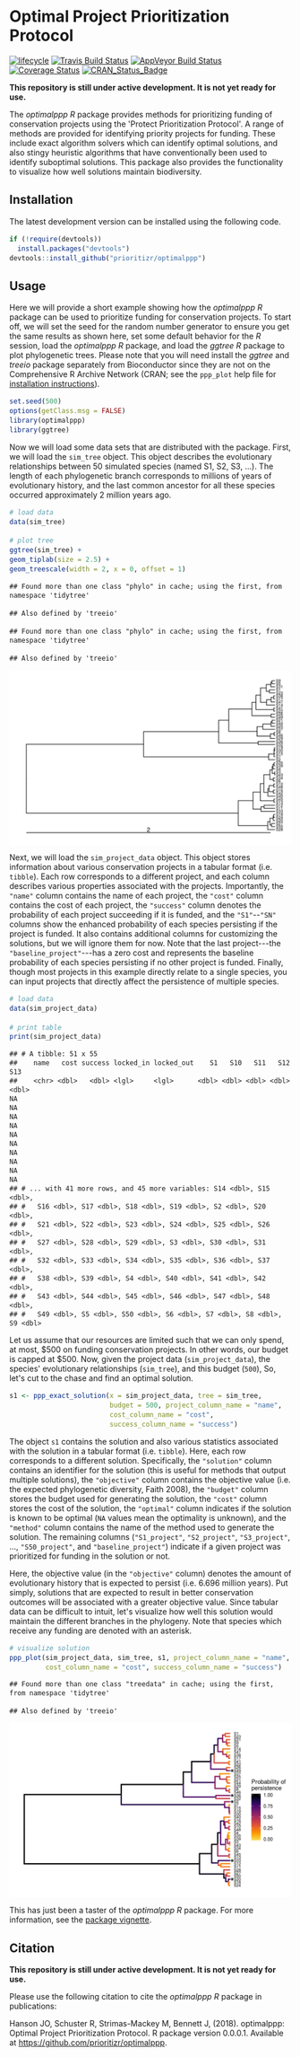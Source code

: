 
<!--- README.md is generated from README.Rmd. Please edit that file -->
Optimal Project Prioritization Protocol
=======================================

[![lifecycle](https://img.shields.io/badge/Lifecycle-experimental-orange.svg)](https://www.tidyverse.org/lifecycle/#experimental) [![Travis Build Status](https://img.shields.io/travis/prioritizr/optimalppp/master.svg?label=Linux%20%26%20Mac%20OSX)](https://travis-ci.org/prioritizr/optimalppp) [![AppVeyor Build Status](https://img.shields.io/appveyor/ci/jeffreyhanson/optimalppp/master.svg?label=Windows)](https://ci.appveyor.com/project/jeffreyhanson/optimalppp) [![Coverage Status](https://codecov.io/github/prioritizr/optimalppp/coverage.svg?branch=master)](https://codecov.io/github/prioritizr/optimalppp?branch=master) [![CRAN\_Status\_Badge](http://www.r-pkg.org/badges/version/optimalppp)](https://CRAN.R-project.org/package=optimalppp)

**This repository is still under active development. It is not yet ready for use.**

The *optimalppp R* package provides methods for prioritizing funding of conservation projects using the 'Protect Prioritization Protocol'. A range of methods are provided for identifying priority projects for funding. These include exact algorithm solvers which can identify optimal solutions, and also stingy heuristic algorithms that have conventionally been used to identify suboptimal solutions. This package also provides the functionality to visualize how well solutions maintain biodiversity.

Installation
------------

The latest development version can be installed using the following code.

``` r
if (!require(devtools))
  install.packages("devtools")
devtools::install_github("prioritizr/optimalppp")
```

Usage
-----

Here we will provide a short example showing how the *optimalppp R* package can be used to prioritize funding for conservation projects. To start off, we will set the seed for the random number generator to ensure you get the same results as shown here, set some default behavior for the *R* session, load the *optimalppp R* package, and load the *ggtree R* package to plot phylogenetic trees. Please note that you will need install the *ggtree* and *treeio* package separately from Bioconductor since they are not on the Comprehensive R Archive Network (CRAN; see the `ppp_plot` help file for [installation instructions](https://prioritizr.github.io/optimalppp/reference/ppp_plot.html)).

``` r
set.seed(500)
options(getClass.msg = FALSE)
library(optimalppp)
library(ggtree)
```

Now we will load some data sets that are distributed with the package. First, we will load the `sim_tree` object. This object describes the evolutionary relationships between 50 simulated species (named S1, S2, S3, ...). The length of each phylogenetic branch corresponds to millions of years of evolutionary history, and the last common ancestor for all these species occurred approximately 2 million years ago.

``` r
# load data
data(sim_tree)

# plot tree
ggtree(sim_tree) +
geom_tiplab(size = 2.5) +
geom_treescale(width = 2, x = 0, offset = 1)
```

    ## Found more than one class "phylo" in cache; using the first, from namespace 'tidytree'

    ## Also defined by 'treeio'

    ## Found more than one class "phylo" in cache; using the first, from namespace 'tidytree'

    ## Also defined by 'treeio'

<img src="man/figures/README-unnamed-chunk-6-1.png" style="display: block; margin: auto;" />

Next, we will load the `sim_project_data` object. This object stores information about various conservation projects in a tabular format (i.e. `tibble`). Each row corresponds to a different project, and each column describes various properties associated with the projects. Importantly, the `"name"` column contains the name of each project, the `"cost"` column contains the cost of each project, the `"success"` column denotes the probability of each project succeeding if it is funded, and the `"S1"`--`"SN"` columns show the enhanced probability of each species persisting if the project is funded. It also contains additional columns for customizing the solutions, but we will ignore them for now. Note that the last project---the `"baseline_project"`---has a zero cost and represents the baseline probability of each species persisting if no other project is funded. Finally, though most projects in this example directly relate to a single species, you can input projects that directly affect the persistence of multiple species.

``` r
# load data
data(sim_project_data)

# print table
print(sim_project_data)
```

    ## # A tibble: 51 x 55
    ##    name   cost success locked_in locked_out    S1   S10   S11   S12   S13
    ##    <chr> <dbl>   <dbl> <lgl>     <lgl>      <dbl> <dbl> <dbl> <dbl> <dbl>
    NA
    NA
    NA
    NA
    NA
    NA
    NA
    NA
    NA
    NA
    ## # ... with 41 more rows, and 45 more variables: S14 <dbl>, S15 <dbl>,
    ## #   S16 <dbl>, S17 <dbl>, S18 <dbl>, S19 <dbl>, S2 <dbl>, S20 <dbl>,
    ## #   S21 <dbl>, S22 <dbl>, S23 <dbl>, S24 <dbl>, S25 <dbl>, S26 <dbl>,
    ## #   S27 <dbl>, S28 <dbl>, S29 <dbl>, S3 <dbl>, S30 <dbl>, S31 <dbl>,
    ## #   S32 <dbl>, S33 <dbl>, S34 <dbl>, S35 <dbl>, S36 <dbl>, S37 <dbl>,
    ## #   S38 <dbl>, S39 <dbl>, S4 <dbl>, S40 <dbl>, S41 <dbl>, S42 <dbl>,
    ## #   S43 <dbl>, S44 <dbl>, S45 <dbl>, S46 <dbl>, S47 <dbl>, S48 <dbl>,
    ## #   S49 <dbl>, S5 <dbl>, S50 <dbl>, S6 <dbl>, S7 <dbl>, S8 <dbl>, S9 <dbl>

Let us assume that our resources are limited such that we can only spend, at most, $500 on funding conservation projects. In other words, our budget is capped at $500. Now, given the project data (`sim_project_data`), the species' evolutionary relationships (`sim_tree`), and this budget (`500`), So, let's cut to the chase and find an optimal solution.

``` r
s1 <- ppp_exact_solution(x = sim_project_data, tree = sim_tree,
                         budget = 500, project_column_name = "name",
                         cost_column_name = "cost",
                         success_column_name = "success")
```

The object `s1` contains the solution and also various statistics associated with the solution in a tabular format (i.e. `tibble`). Here, each row corresponds to a different solution. Specifically, the `"solution"` column contains an identifier for the solution (this is useful for methods that output multiple solutions), the `"objective"` column contains the objective value (i.e. the expected phylogenetic diversity, Faith 2008), the `"budget"` column stores the budget used for generating the solution, the `"cost"` column stores the cost of the solution, the `"optimal"` column indicates if the solution is known to be optimal (`NA` values mean the optimality is unknown), and the `"method"` column contains the name of the method used to generate the solution. The remaining columns (`"S1_project"`, `"S2_project"`, `"S3_project"`, ..., `"S50_project"`, and `"baseline_project"`) indicate if a given project was prioritized for funding in the solution or not.

Here, the objective value (in the `"objective"` column) denotes the amount of evolutionary history that is expected to persist (i.e. 6.696 million years). Put simply, solutions that are expected to result in better conservation outcomes will be associated with a greater objective value. Since tabular data can be difficult to intuit, let's visualize how well this solution would maintain the different branches in the phylogeny. Note that species which receive any funding are denoted with an asterisk.

``` r
# visualize solution
ppp_plot(sim_project_data, sim_tree, s1, project_column_name = "name",
         cost_column_name = "cost", success_column_name = "success")
```

    ## Found more than one class "treedata" in cache; using the first, from namespace 'tidytree'

    ## Also defined by 'treeio'

<img src="man/figures/README-unnamed-chunk-9-1.png" style="display: block; margin: auto;" />

This has just been a taster of the *optimalppp R* package. For more information, see the [package vignette](https://prioritizr.github.io/optimalppp/articles/optimalppp.html).

Citation
--------

**This repository is still under active development. It is not yet ready for use.**

Please use the following citation to cite the *optimalppp R* package in publications:

Hanson JO, Schuster R, Strimas-Mackey M, Bennett J, (2018). optimalppp: Optimal Project Prioritization Protocol. R package version 0.0.0.1. Available at <https://github.com/prioritizr/optimalppp>.

